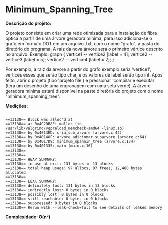 # Minimum_Spanning_Tree
**Descrição do projeto:** 

O projeto consiste em criar uma rede otimizada para a instalação de fibra óptica a partir de uma árvore geradora mínima, para isso adiciona-se o grafo em formato DOT em um arquivo .txt, com o nome "grafo", à pasta do diretório do programa. A raiz da nova árvore será o primeiro vértice descrito no arquivo. Exemplo: graph { vertice1 -- vertice2 [label = 4]; vertice2 -- vertice3 [label = 5]; vertice2 -- vertice4 [label = 2]; }

Por exemplo, a raiz da árvore a partir do grafo exemplo seria 'vertice1', vertices esses que serão tipo char, e os valores de label serão tipo int. Após feito, abrir o projeto (tipo 'projeto file') e pressionar 'compilar e executar' (terá um desenho de uma engranagem com uma seta verde). A árvore geradora minima estará disponivel na paste diretória do projeto com o nome "minimum_spanning_tree".

**Medições:**
<pre><code>
==13138== Block was alloc'd at
==13138== at 0x4C2DB8F: malloc (in /usr/lib/valgrind/vgpreload_memcheck-amd64 -linux.so)
==13138== by 0x4013ED: cria_sub_arvore (arvore.c:42)
==13138== by 0x40148F: arvore_adicionar_subarvore (arvore.c:64)
==13138== by 0x4017D9: minimum_spannin_tree (arvore.c:174)
==13138== by 0x401335: main (main.c:16)
==13138==
==13138==
==13138== HEAP SUMMARY:
==13138== in use at exit: 131 bytes in 13 blocks
==13138== total heap usage: 97 allocs, 97 frees, 12,488 bytes allocated
==13138==
==13138== LEAK SUMMARY:
==13138== definitely lost: 131 bytes in 13 blocks
==13138== indirectly lost: 0 bytes in 0 blocks
==13138== possibly lost: 0 bytes in 0 blocks
==13138== still reachable: 0 bytes in 0 blocks
==13138== suppressed: 0 bytes in 0 blocks
==13138== Rerun with --leak-check=full to see details of leaked memory
</pre></code>

**Complexidade: O(n²)**

